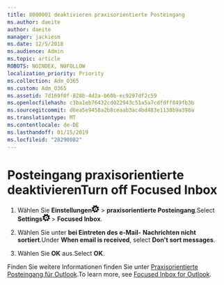 ```yaml
---
title: 8000001 deaktivieren praxisorientierte Posteingang
ms.author: daeite
author: daeite
manager: jackiesm
ms.date: 12/5/2018
ms.audience: Admin
ms.topic: article
ROBOTS: NOINDEX, NOFOLLOW
localization_priority: Priority
ms.collection: Adm_O365
ms.custom: Adm_O365
ms.assetid: 7d169f0f-828b-4d2a-b60b-ec9297df2c59
ms.openlocfilehash: c3ba1eb76432cd022943c51a5a7cdfdff849fb3b
ms.sourcegitcommit: d6ea5e9458a2b8ceaab3ac4bd483e1130b9a398a
ms.translationtype: MT
ms.contentlocale: de-DE
ms.lasthandoff: 01/15/2019
ms.locfileid: "28290082"
---
```

# <a name="turn-off-focused-inbox"></a><span data-ttu-id="2a1a7-102">Posteingang praxisorientierte deaktivieren</span><span class="sxs-lookup"><span data-stu-id="2a1a7-102">Turn off Focused Inbox</span></span>

1. <span data-ttu-id="2a1a7-103">Wählen Sie **Einstellungen**![Einstellungen](media/f4b2e798-fff1-4a14-931f-5677a4543b58.png) \> **praxisorientierte Posteingang**.</span><span class="sxs-lookup"><span data-stu-id="2a1a7-103">Select **Settings**![Settings](media/f4b2e798-fff1-4a14-931f-5677a4543b58.png) \> **Focused Inbox**.</span></span>
    
2. <span data-ttu-id="2a1a7-104">Wählen Sie unter **bei Eintreten des e-Mail-** **Nachrichten nicht sortiert**.</span><span class="sxs-lookup"><span data-stu-id="2a1a7-104">Under **When email is received**, select **Don't sort messages**.</span></span>
    
3. <span data-ttu-id="2a1a7-105">Wählen Sie **OK** aus.</span><span class="sxs-lookup"><span data-stu-id="2a1a7-105">Select **OK**.</span></span>
    
<span data-ttu-id="2a1a7-106">Finden Sie weitere Informationen finden Sie unter [Praxisorientierte Posteingang für Outlook](https://go.microsoft.com/fwlink/p/?linkid=873108).</span><span class="sxs-lookup"><span data-stu-id="2a1a7-106">To learn more, see [Focused Inbox for Outlook](https://go.microsoft.com/fwlink/p/?linkid=873108).</span></span>
  

